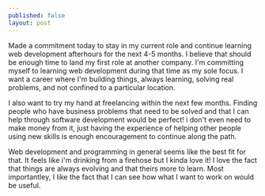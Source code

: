 ```yaml
---
published: false
layout: post
---
```



Made a commitment today to stay in my current role and continue learning web development afterhours for the next 4-5 months. I believe that should be enough time to land my first role at another company. I'm committing myself to learning web development during that time as my sole focus. I want a career where I'm building things, always learning,  solving real problems, and not confined to a particular location. 

I also want to try my hand at freelancing within the next few months. Finding people who have business problems that need to be solved and that I can help through software development would be perfect! i don't even need to make money from it, just having the experience of helping other people using new skills is enough encouragement to continue along the path.

Web development and programming in general seems like the best fit for that. It feels like i'm drinking from a firehose but I kinda love it! I love the fact that things are always evolving and that theirs more to learn. Most importantley, I like the fact that I can see how what I want to work on would be useful.
